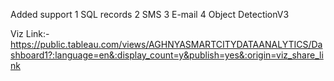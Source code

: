 Added support
1 SQL records
2 SMS
3 E-mail
4 Object DetectionV3

Viz Link:- https://public.tableau.com/views/AGHNYASMARTCITYDATAANALYTICS/Dashboard1?:language=en&:display_count=y&publish=yes&:origin=viz_share_link
